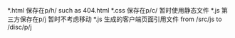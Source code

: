 *.html  保存在p/h/     such as 404.html
*.css   保存在p/c/     暂时使用静态文件
*.js    第三方保存在p/j   暂时不考虑移动
*.js    生成的客户端页面引用文件    from /src/js    to /disc/p/j
